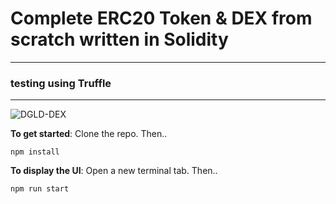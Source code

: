 # Complete ERC20 Token & DEX from scratch written in Solidity
*************************
### testing using Truffle
-------------------------
![DGLD-DEX](https://user-images.githubusercontent.com/81730792/123808908-266d9100-d8bf-11eb-9c70-6c3c9eca6f84.png)

__To get started__:
Clone the repo. Then..

```
npm install
```
__To display the UI__:
Open a new terminal tab. Then..

```
npm run start
```
